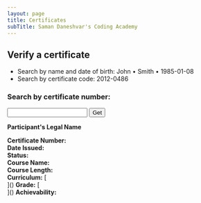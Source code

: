 ```yaml
---
layout: page
title: Certificates
subTitle: Saman Daneshvar's Coding Academy
---
```

## Verify a certificate

- Search by name and date of birth: John • Smith • 1985-01-08
- Search by certificate code: 2012-0486

<!--
| Legal Name | Certificate Code |
| :- | :- |
| John Smith | 2012-0486 |
| Jane Black | 2012-7362 |

&nbsp; | &nbsp;
:- | :-
**Participant's Legal Name** | John Smith
**Certificate Number** | 2012-0486
**Date Issued** | December 5, 2020
**Status** | Valid
**Course Name** | Zero to Intermediate Python Programming
**Course Length** | 18 hours
**Curriculum** | [Z2I Python]()
**Grade** | [Certificate of Participation]()
**Achievability** | 12/12


## Did not find the certificate you were trying to verify?
[Request an official confirmation]() or [report a false claim]().

## Did not find your own certificate?
[Report an issue with the database]() (e.g., false or missing information).

Rest assured that at Saman Daneshvar's Coding Academy records don't go missing! If you have successfully completed a course, you are entitled to a certificate.
-->






<!-- Insert these scripts at the bottom of the HTML, but before you use any Firebase services -->

<!-- Firebase App (the core Firebase SDK) is always required and must be listed first -->
<script defer src="https://www.gstatic.com/firebasejs/8.1.2/firebase-app.js"></script>
<!-- If you enabled Analytics in your project, add the Firebase SDK for Analytics -->
<script defer src="https://www.gstatic.com/firebasejs/8.1.2/firebase-analytics.js"></script>
<!-- Add any other Firebase products that you want to use -->
<script defer src="https://www.gstatic.com/firebasejs/8.1.2/firebase-auth.js"></script>
<script defer src="https://www.gstatic.com/firebasejs/8.1.2/firebase-firestore.js"></script>


<!-- Previously loaded Firebase SDKs -->
<script defer src="{{ site.url }}/assets/js/init-firebase.js"></script>




<h3> Search by certificate number:</h3>
<input id="query_certificate" type="textfield" />
<button id="get_button">Get</button>
<script defer src="{{ site.url }}/assets/js/test_app.js"></script>


<strong>Participant's Legal Name</strong>
<div id="first_name"></div> <div id="last_name"></div>
<strong>Certificate Number:</strong>
<div id="certificate_number"></div>
<strong>Date Issued:</strong>
<div id="date_of_issue" />
<strong>Status:</strong>
<div id="status" />
<strong>Course Name:</strong>
<div id="course_name" />
<strong>Course Length:</strong>
<div id="course_length" />
<strong>Curriculum:</strong>
[<div id="course_curriculum" />]()
<strong>Grade:</strong>
[<div id="certification_grade" />]()
<strong>Achievability:</strong>
<div id="achievability" />
